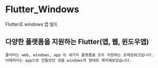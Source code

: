 # Flutter_Windows
Flutter로 windows 앱 빌드 

## 다양한 플랫폼을 지원하는 Flutter(앱, 웹, 윈도우앱)
```
플러터는 web, windows, app 이 세가지 플랫폼을 모두 지원하는 프레임워크입니다.
이때까지는 app으로 만들었던 것을 windows의 형태로 제작해보았습니다.
```
